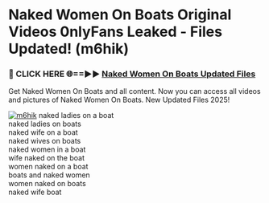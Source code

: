 # Naked Women On Boats Original Videos 0nlyFans Leaked - Files Updated! (m6hik)

<h3>🔴 CLICK HERE 🌐==►► <a href="https://tinyurl.com/up5wt9bj" rel="nofollow">Naked Women On Boats Updated Files</a></h3>

Get Naked Women On Boats and all content. Now you can access all videos and pictures of Naked Women On Boats. New Updated Files 2025!

[![m6hik](https://i.imgur.com/ABiUzMV.gif)](https://tinyurl.com/up5wt9bj)
naked ladies on a boat<br>
naked ladies on boats<br>
naked wife on a boat<br>
naked wives on boats<br>
naked women in a boat<br>
wife naked on the boat<br>
women naked on a boat<br>
boats and naked women<br>
women naked on boats<br>
naked wife boat